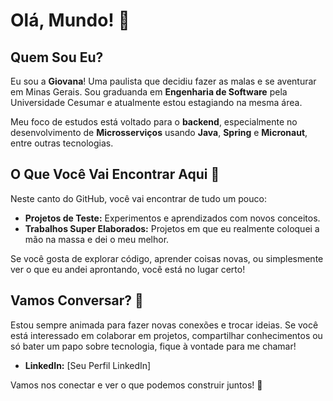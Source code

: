 # Olá, Mundo! 👋

## Quem Sou Eu?

Eu sou a **Giovana**! Uma paulista que decidiu fazer as malas e se aventurar em Minas Gerais. Sou graduanda em **Engenharia de Software** pela Universidade Cesumar e atualmente estou estagiando na mesma área. 

Meu foco de estudos está voltado para o **backend**, especialmente no desenvolvimento de **Microsserviços** usando **Java**, **Spring** e **Micronaut**, entre outras tecnologias.

## O Que Você Vai Encontrar Aqui 🚀

Neste canto do GitHub, você vai encontrar de tudo um pouco:

- **Projetos de Teste:** Experimentos e aprendizados com novos conceitos.
- **Trabalhos Super Elaborados:** Projetos em que eu realmente coloquei a mão na massa e dei o meu melhor.

Se você gosta de explorar código, aprender coisas novas, ou simplesmente ver o que eu andei aprontando, você está no lugar certo!

## Vamos Conversar? 💬

Estou sempre animada para fazer novas conexões e trocar ideias. Se você está interessado em colaborar em projetos, compartilhar conhecimentos ou só bater um papo sobre tecnologia, fique à vontade para me chamar!

- **LinkedIn:** [Seu Perfil LinkedIn]

Vamos nos conectar e ver o que podemos construir juntos! 🌟
